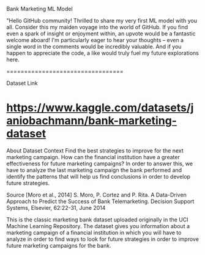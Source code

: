 Bank Marketing ML Model

"Hello GitHub community! Thrilled to share my very first ML model with you all. Consider this my maiden voyage into the world of GitHub. If you find even a spark of insight or enjoyment within, an upvote would be a fantastic welcome aboard! I'm particularly eager to hear your thoughts – even a single word in the comments would be incredibly valuable. And if you happen to appreciate the code, a like would truly fuel my future explorations here.

=================================

Dataset Link

https://www.kaggle.com/datasets/janiobachmann/bank-marketing-dataset
===============================

About Dataset
Context
Find the best strategies to improve for the next marketing campaign. How can the financial institution have a greater effectiveness for future marketing campaigns? In order to answer this, we have to analyze the last marketing campaign the bank performed and identify the patterns that will help us find conclusions in order to develop future strategies.

Source
[Moro et al., 2014] S. Moro, P. Cortez and P. Rita. A Data-Driven Approach to Predict the Success of Bank Telemarketing. Decision Support Systems, Elsevier, 62:22-31, June 2014



This is the classic marketing bank dataset uploaded originally in the UCI Machine Learning Repository. The dataset gives you information about a marketing campaign of a financial institution in which you will have to analyze in order to find ways to look for future strategies in order to improve future marketing campaigns for the bank.


